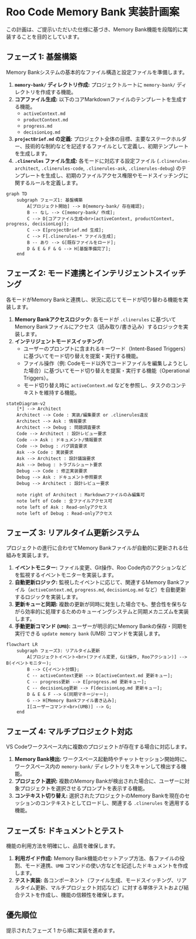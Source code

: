 # Roo Code Memory Bank 実装計画案

この計画は、ご提示いただいた仕様に基づき、Memory Bank機能を段階的に実装することを目的としています。

## フェーズ 1: 基盤構築

Memory Bankシステムの基本的なファイル構造と設定ファイルを準備します。

1.  **`memory-bank/` ディレクトリ作成:** プロジェクトルートに `memory-bank/` ディレクトリを作成する機能。
2.  **コアファイル生成:** 以下のコアMarkdownファイルのテンプレートを生成する機能。
    *   `activeContext.md`
    *   `productContext.md`
    *   `progress.md`
    *   `decisionLog.md`
3.  **`projectBrief.md` の定義:** プロジェクト全体の目標、主要なステークホルダー、技術的な制約などを記述するファイルとして定義し、初期テンプレートを生成します。
4.  **`.clinerules` ファイル生成:** 各モードに対応する設定ファイル (`.clinerules-architect`, `.clinerules-code`, `.clinerules-ask`, `.clinerules-debug`) のテンプレートを生成し、初期のファイルアクセス権限やモードスイッチングに関するルールを定義します。

```mermaid
graph TD
    subgraph フェーズ1: 基盤構築
        A[プロジェクト開始] --> B{memory-bank/ 存在確認};
        B -- なし --> C[memory-bank/ 作成];
        C --> D[コアファイル生成<br>(activeContext, productContext, progress, decisionLog)];
        C --> E[projectBrief.md 生成];
        C --> F[.clinerules-* ファイル生成];
        B -- あり --> G[既存ファイルをロード];
        D & E & F & G --> H[基盤準備完了];
    end
```

## フェーズ 2: モード連携とインテリジェントスイッチング

各モードがMemory Bankと連携し、状況に応じてモードが切り替わる機能を実装します。

1.  **Memory Bankアクセスロジック:** 各モードが `.clinerules` に基づいてMemory Bankファイルにアクセス（読み取り/書き込み）するロジックを実装します。
2.  **インテリジェントモードスイッチング:**
    *   ユーザーのプロンプトに含まれるキーワード（Intent-Based Triggers）に基づいてモード切り替えを提案・実行する機能。
    *   ファイル操作（例: Codeモード以外でコードファイルを編集しようとした場合）に基づいてモード切り替えを提案・実行する機能（Operational Triggers）。
    *   モード切り替え時に `activeContext.md` などを参照し、タスクのコンテキストを維持する機能。

```mermaid
stateDiagram-v2
    [*] --> Architect
    Architect --> Code : 実装/編集要求 or .clinerules違反
    Architect --> Ask : 情報要求
    Architect --> Debug : 問題調査要求
    Code --> Architect : 設計レビュー要求
    Code --> Ask : ドキュメント/情報要求
    Code --> Debug : バグ調査要求
    Ask --> Code : 実装要求
    Ask --> Architect : 設計議論要求
    Ask --> Debug : トラブルシュート要求
    Debug --> Code : 修正実装要求
    Debug --> Ask : ドキュメント参照要求
    Debug --> Architect : 設計レビュー要求

    note right of Architect : Markdownファイルのみ編集可
    note left of Code : 全ファイルアクセス可
    note left of Ask : Read-onlyアクセス
    note left of Debug : Read-onlyアクセス
```

## フェーズ 3: リアルタイム更新システム

プロジェクトの進行に合わせてMemory Bankファイルが自動的に更新される仕組みを実装します。

1.  **イベントモニター:** ファイル変更、Git操作、Roo Code内のアクションなどを監視するイベントモニターを実装します。
2.  **自動更新ロジック:** 監視したイベントに応じて、関連するMemory Bankファイル（`activeContext.md`, `progress.md`, `decisionLog.md` など）を自動更新するロジックを実装します。
3.  **更新キューと同期:** 複数の更新が同時に発生した場合でも、整合性を保ちながら効率的に処理するためのキューイングシステムと同期メカニズムを実装します。
4.  **手動更新コマンド (`UMB`):** ユーザーが明示的にMemory Bankの保存・同期を実行できる `update memory bank` (UMB) コマンドを実装します。

```mermaid
flowchart LR
    subgraph フェーズ3: リアルタイム更新
        A[プロジェクトイベント<br>(ファイル変更, Git操作, Rooアクション)] --> B(イベントモニター);
        B --> C{イベント分類};
        C -- activeContext更新 --> D[activeContext.md 更新キュー];
        C -- progress更新 --> E[progress.md 更新キュー];
        C -- decisionLog更新 --> F[decisionLog.md 更新キュー];
        D & E & F --> G(同期マネージャー);
        G --> H[Memory Bankファイル書き込み];
        I[ユーザーコマンド<br>(UMB)] --> G;
    end
```

## フェーズ 4: マルチプロジェクト対応

VS Codeワークスペース内に複数のプロジェクトが存在する場合に対応します。

1.  **Memory Bank検出:** ワークスペース起動時やチャットセッション開始時に、ワークスペース内の `memory-bank/` ディレクトリをスキャンして検出する機能。
2.  **プロジェクト選択:** 複数のMemory Bankが検出された場合に、ユーザーに対象プロジェクトを選択させるプロンプトを表示する機能。
3.  **コンテキスト切り替え:** 選択されたプロジェクトのMemory Bankを現在のセッションのコンテキストとしてロードし、関連する `.clinerules` を適用する機能。

## フェーズ 5: ドキュメントとテスト

機能の利用方法を明確にし、品質を確保します。

1.  **利用ガイド作成:** Memory Bank機能のセットアップ方法、各ファイルの役割、モード連携、`UMB` コマンドの使い方などを記述したドキュメントを作成します。
2.  **テスト実装:** 各コンポーネント（ファイル生成、モードスイッチング、リアルタイム更新、マルチプロジェクト対応など）に対する単体テストおよび結合テストを作成し、機能の信頼性を確保します。

## 優先順位

提示されたフェーズ 1 から順に実装を進めます。